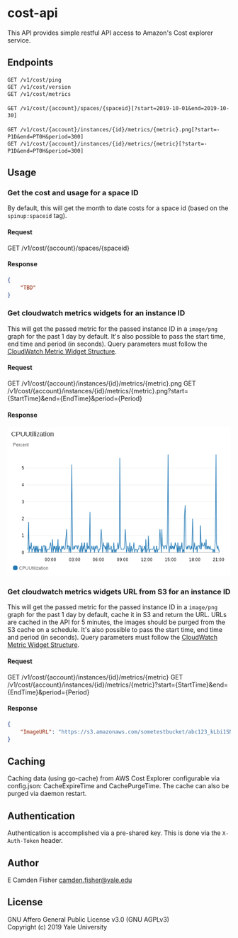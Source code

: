 # cost-api

This API provides simple restful API access to Amazon's Cost explorer service.

## Endpoints

```
GET /v1/cost/ping
GET /v1/cost/version
GET /v1/cost/metrics

GET /v1/cost/{account}/spaces/{spaceid}[?start=2019-10-01&end=2019-10-30]

GET /v1/cost/{account}/instances/{id}/metrics/{metric}.png[?start=-P1D&end=PT0H&period=300]
GET /v1/cost/{account}/instances/{id}/metrics/{metric}[?start=-P1D&end=PT0H&period=300]
```

## Usage

### Get the cost and usage for a space ID

By default, this will get the month to date costs for a space id (based on the `spinup:spaceid` tag).

#### Request

GET /v1/cost/{account}/spaces/{spaceid}

#### Response

```json
{
    "TBD"
}
```

### Get cloudwatch metrics widgets for an instance ID

This will get the passed metric for the passed instance ID in a `image/png` graph for the past 1 day by default. It's also
possible to pass the start time, end time and period (in seconds).  Query parameters must follow
the [CloudWatch Metric Widget Structure](https://docs.aws.amazon.com/AmazonCloudWatch/latest/APIReference/CloudWatch-Metric-Widget-Structure.html).

#### Request

GET /v1/cost/{account}/instances/{id}/metrics/{metric}.png
GET /v1/cost/{account}/instances/{id}/metrics/{metric}.png?start={StartTime}&end={EndTime}&period={Period}

#### Response

![WidgetExample](/img/example_response.png?raw=true)

### Get cloudwatch metrics widgets URL from S3 for an instance ID

This will get the passed metric for the passed instance ID in a `image/png` graph for the past 1 day by default, cache it in S3
and return the URL. URLs are cached in the API for 5 minutes, the images should be purged from the S3 cache on a schedule. It's also
possible to pass the start time, end time and period (in seconds).  Query parameters must follow the [CloudWatch Metric Widget Structure](https://docs.aws.amazon.com/AmazonCloudWatch/latest/APIReference/CloudWatch-Metric-Widget-Structure.html).

#### Request

GET /v1/cost/{account}/instances/{id}/metrics/{metric}
GET /v1/cost/{account}/instances/{id}/metrics/{metric}?start={StartTime}&end={EndTime}&period={Period}

#### Response

```json
{
    "ImageURL": "https://s3.amazonaws.com/sometestbucket/abc123_kLbi1SNQlKqMOmpaaJHAQZ3a-acutp5-tc6J0="
}
```

## Caching
Caching data (using go-cache) from AWS Cost Explorer configurable via config.json: CacheExpireTime and CachePurgeTime.  The cache can also be purged via daemon restart. 

## Authentication

Authentication is accomplished via a pre-shared key.  This is done via the `X-Auth-Token` header.

## Author

E Camden Fisher <camden.fisher@yale.edu>

## License

GNU Affero General Public License v3.0 (GNU AGPLv3)  
Copyright (c) 2019 Yale University
